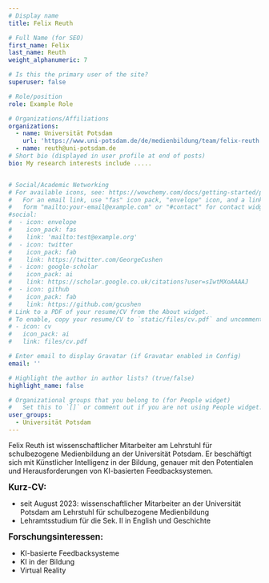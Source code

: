 ```yaml
---
# Display name
title: Felix Reuth

# Full Name (for SEO)
first_name: Felix
last_name: Reuth
weight_alphanumeric: 7

# Is this the primary user of the site?
superuser: false

# Role/position
role: Example Role

# Organizations/Affiliations
organizations:
  - name: Universität Potsdam
    url: 'https://www.uni-potsdam.de/de/medienbildung/team/felix-reuth'
  - name: reuth@uni-potsdam.de
# Short bio (displayed in user profile at end of posts)
bio: My research interests include .....


# Social/Academic Networking
# For available icons, see: https://wowchemy.com/docs/getting-started/page-builder/#icons
#   For an email link, use "fas" icon pack, "envelope" icon, and a link in the
#   form "mailto:your-email@example.com" or "#contact" for contact widget.
#social:
#  - icon: envelope
#    icon_pack: fas
#    link: 'mailto:test@example.org'
#  - icon: twitter
#    icon_pack: fab
#    link: https://twitter.com/GeorgeCushen
#  - icon: google-scholar
#    icon_pack: ai
#    link: https://scholar.google.co.uk/citations?user=sIwtMXoAAAAJ
#  - icon: github
#    icon_pack: fab
#    link: https://github.com/gcushen
# Link to a PDF of your resume/CV from the About widget.
# To enable, copy your resume/CV to `static/files/cv.pdf` and uncomment the lines below.
# - icon: cv
#   icon_pack: ai
#   link: files/cv.pdf

# Enter email to display Gravatar (if Gravatar enabled in Config)
email: ''

# Highlight the author in author lists? (true/false)
highlight_name: false

# Organizational groups that you belong to (for People widget)
#   Set this to `[]` or comment out if you are not using People widget.
user_groups:
  - Universität Potsdam
---
```


Felix Reuth ist wissenschaftlicher Mitarbeiter am Lehrstuhl für schulbezogene Medienbildung an der Universität Potsdam. Er beschäftigt sich mit Künstlicher Intelligenz in der Bildung, genauer mit den Potentialen und Herausforderungen von KI-basierten Feedbacksystemen.<br>

<big>**Kurz-CV:**</big>
- seit August 2023: wissenschaftlicher Mitarbeiter an der Universität Potsdam am Lehrstuhl für schulbezogene Medienbildung
- Lehramtsstudium für die Sek. II in English und Geschichte

<big>**Forschungsinteressen:**</big>
- KI-basierte Feedbacksysteme
- KI in der Bildung
- Virtual Reality 
